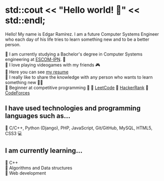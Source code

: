 # std::cout << "Hello world! 👋" << std::endl;  

Hello! My name is Edgar Ramírez. I am a future Computer Systems Engineer who each day of his life tries to learn something new and to be a better person.  

:small_blue_diamond: I am currently studying a Bachelor's degree in Computer Systems engineering at [ESCOM-IPN](https://en.wikipedia.org/wiki/ESCOM).   :notebook_with_decorative_cover:   
:small_blue_diamond: I love playing videogames with my friends 🎮   
:small_blue_diamond: Here you can see [my resume](https://drive.google.com/file/d/1hfEUK6oqEU2hE1pjPp0xU46FfEUi2WQu/view)  
:small_blue_diamond: I really like to share the knowledge with any person who wants to learn something new 👨‍🏫  
:small_blue_diamond: Beginner at competitive programming 🧠
 🔺 [LeetCode](https://leetcode.com/EdgarRamirezFuentes/)
 🔺 [HackerRank](http://codeforces.com/profile/EdgarRamirezFuentes)
 🔺 [CodeForces](https://www.hackerrank.com/EdgarRamirezF)
 
## I have used technologies and programming languages such as...
:small_blue_diamond: C/C++, Python (Django), PHP, JavaScript, Git/GitHub, MySQL, HTML5, CSS3 💻


## I am currently learning...
:small_blue_diamond: C++  
:small_blue_diamond: Algorithms and Data structures  
:small_blue_diamond: Web development  

 
<!--
**EdgarRamirezFuentes/EdgarRamirezFuentes** is a ✨ _special_ ✨ repository because its `README.md` (this file) appears on your GitHub profile.

Here are some ideas to get you started:

- 🔭 I’m currently working on ...
- 🌱 I’m currently learning ...
- 👯 I’m looking to collaborate on ...
- 🤔 I’m looking for help with ...
- 💬 Ask me about ...
- 📫 How to reach me: ...
- 😄 Pronouns: ...
- ⚡ Fun fact: ...
-->
 
